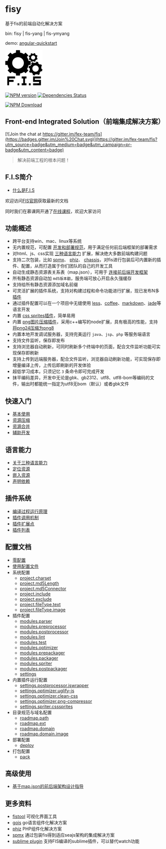 # fisy

基于fis的前端自动化解决方案

bin: fisy | fis-yang | fis-ymyang

demo: [angular-quickstart](https://github.com/ymyang/angular-fisy-demo)

![fis logo](https://raw.githubusercontent.com/fouber/fis-wiki-img/master/logo.png)

[![NPM version](https://badge.fury.io/js/fis.png)](http://badge.fury.io/js/fis) [![Dependencies Status](https://david-dm.org/fex-team/fis.png)](https://david-dm.org/fex-team/fis)

[![NPM Download](https://nodei.co/npm-dl/fis.png?months=1)](https://www.npmjs.org/package/fis)

## Front-end Integrated Solution（前端集成解决方案）

[![Join the chat at https://gitter.im/fex-team/fis](https://badges.gitter.im/Join%20Chat.svg)](https://gitter.im/fex-team/fis?utm_source=badge&utm_medium=badge&utm_campaign=pr-badge&utm_content=badge)

> 解决前端工程的根本问题！

## F.I.S简介

* [什么是F.I.S](https://github.com/fis-dev/fis/wiki/什么是F.I.S)

欢迎访问[FIS官网](http://fis.baidu.com)获取最新的文档

同时我们在慕课网开通了[在线课程](http://www.imooc.com/learn/220)，欢迎大家访问

## 功能概述

* 跨平台支持win、mac、linux等系统
* 无内置规范，可配置 [开发和部署规范](https://github.com/fis-dev/fis/wiki/配置API#wiki-roadmappath)，用于满足任何前后端框架的部署需求
* 对html、js、css实现 [三种语言能力](https://github.com/fis-dev/fis/wiki/三种语言能力) 扩展，解决绝大多数前端构建问题
* 支持二次包装，比如 [spmx](https://github.com/fouber/spmx)、 [phiz](https://github.com/fouber/phiz/)、 [chassis](https://github.com/xspider/fis-chassis)，对fis进行包装后可内置新的插件、配置，从而打造属于你们团队的自己的开发工具
* 自动生成静态资源表关系表（map.json），可用于 [连接前后端开发框架](https://github.com/fis-dev/fis/wiki/基于map.json的前后端架构设计指导)
* 所有静态资源自动加 ``md5版本戳``，服务端可放心开启永久强缓存
* 支持给所有静态资源添加域名前缀
* 可灵活扩展的插件系统，支持对构建过程和命令功能进行扩展，现已发布N多 [插件](https://npmjs.org/search?q=fis)
* 通过插件配置可以在一个项目中无缝使用 [less](https://github.com/fouber/fis-parser-less)、[coffee](https://github.com/fouber/fis-parser-coffee-script)、[markdown](https://github.com/fouber/fis-parser-marked)、[jade](https://npmjs.org/package/fis-parser-jade)等语言开发
* 内置 [css sprites插件](https://github.com/fex-team/fis-spriter-csssprites)，简单易用
* 内置 [png图片压缩插件](https://github.com/fis-dev/fis-optimizer-png-compressor)，采用c++编写的node扩展，具有极高的性能，支持 [将png24压缩为png8](https://github.com/fis-dev/fis-optimizer-png-compressor)
* 内置本地开发调试服务器，支持完美运行 ``java``、``jsp``、``php`` 等服务端语言
* 支持文件监听，保存即发布
* 支持浏览器自动刷新，可同时刷新多个终端中的页面，配合文件监听功能可实现保存即刷新
* 支持上传到远端服务器，配合文件监听，浏览器自动刷新功能，可实现保存即增量编译上传，上传后即刷新的开发体验
* 超低学习成本，只须记忆 ``3`` 条命令即可完成开发
* 抹平编码差异，开发中无论是gbk、gb2312、utf8、utf8-bom等编码的文件，输出时都能统一指定为utf8无bom（默认）或者gbk文件

## 快速入门

* [基本使用](https://github.com/fex-team/fis/wiki/快速入门)
* [资源压缩](https://github.com/fex-team/fis/wiki/快速入门#资源压缩)
* [资源合并](https://github.com/fex-team/fis/wiki/快速入门#资源合并)
* [辅助开发](https://github.com/fex-team/fis/wiki/辅助开发)

## 语言能力

* [关于三种语言能力](https://github.com/fis-dev/fis/wiki/三种语言能力)
* [定位资源](https://github.com/fis-dev/fis/wiki/定位资源)
* [嵌入资源](https://github.com/fis-dev/fis/wiki/嵌入资源)
* [声明依赖](https://github.com/fis-dev/fis/wiki/声明依赖)

## 插件系统

* [编译过程运行原理](https://github.com/fis-dev/fis/wiki/运行原理)
* [插件调用机制](https://github.com/fis-dev/fis/wiki/插件调用机制)
* [插件扩展点](https://github.com/fis-dev/fis/wiki/插件扩展点列表)
* [插件列表](https://github.com/fis-dev/fis/wiki/插件列表)

## 配置文档

* [零配置](https://github.com/fis-dev/fis/wiki/配置API)
* [使用配置文件](https://github.com/fis-dev/fis/wiki/配置API)
* 系统配置
    * [project.charset](https://github.com/fis-dev/fis/wiki/配置API#wiki-projectcharset)
    * [project.md5Length](https://github.com/fis-dev/fis/wiki/配置API#wiki-projectmd5length)
    * [project.md5Connector](https://github.com/fis-dev/fis/wiki/配置API#wiki-projectmd5connector)
    * [project.include](https://github.com/fis-dev/fis/wiki/配置API#wiki-projectinclude)
    * [project.exclude](https://github.com/fis-dev/fis/wiki/配置API#wiki-projectexclude)
    * [project.fileType.text](https://github.com/fis-dev/fis/wiki/配置API#wiki-projectfiletypetext)
    * [project.fileType.image](https://github.com/fis-dev/fis/wiki/配置API#wiki-projectfiletypeimage)
* 插件配置
    * [modules.parser](https://github.com/fis-dev/fis/wiki/配置API#wiki-modulesparser)
    * [modules.preprocessor](https://github.com/fis-dev/fis/wiki/配置API#wiki-modulespreprocessor)
    * [modules.postprocessor](https://github.com/fis-dev/fis/wiki/配置API#wiki-modulespostprocessor)
    * [modules.lint](https://github.com/fis-dev/fis/wiki/配置API#wiki-moduleslint)
    * [modules.test](https://github.com/fis-dev/fis/wiki/配置API#wiki-modulestest)
    * [modules.optimizer](https://github.com/fis-dev/fis/wiki/配置API#wiki-modulesoptimizer)
    * [modules.prepackager](https://github.com/fis-dev/fis/wiki/配置API#wiki-modulesprepackager)
    * [modules.packager](https://github.com/fis-dev/fis/wiki/配置API#wiki-modulespackager)
    * [modules.spriter](https://github.com/fis-dev/fis/wiki/配置API#wiki-modulesspriter)
    * [modules.postpackager](https://github.com/fis-dev/fis/wiki/配置API#wiki-modulespostpackager)
    * [settings](https://github.com/fis-dev/fis/wiki/配置API#wiki-settings)
* 内置插件运行配置
    * [settings.postprocessor.jswrapper](https://github.com/fis-dev/fis/wiki/%E9%85%8D%E7%BD%AEAPI#settingspostprocessorjswrapper)
    * [settings.optimizer.uglify-js](https://github.com/fis-dev/fis/wiki/%E9%85%8D%E7%BD%AEAPI#settingsoptimizeruglify-js)
    * [settings.optimizer.clean-css](https://github.com/fis-dev/fis/wiki/%E9%85%8D%E7%BD%AEAPI#settingsoptimizerclean-css)
    * [settings.optimizer.png-compressor](https://github.com/fis-dev/fis/wiki/%E9%85%8D%E7%BD%AEAPI#settingsoptimizerpng-compressor)
    * [settings.spriter.csssprites](https://github.com/fis-dev/fis/wiki/%E9%85%8D%E7%BD%AEAPI#settingsspritercsssprites)
* 目录规范与域名配置
    * [roadmap.path](https://github.com/fis-dev/fis/wiki/配置API#wiki-roadmappath)
    * [roadmap.ext](https://github.com/fis-dev/fis/wiki/配置API#wiki-roadmapext)
    * [roadmap.domain](https://github.com/fis-dev/fis/wiki/配置API#wiki-roadmapdomain)
    * [roadmap.domain.image](https://github.com/fis-dev/fis/wiki/配置API#wiki-roadmapdomainimage)
* 部署配置
    * [deploy](https://github.com/fis-dev/fis/wiki/配置API#wiki-deploy)
* 打包配置
    * [pack](https://github.com/fis-dev/fis/wiki/配置API#wiki-pack)

## 高级使用

* [基于map.json的前后端架构设计指导](https://github.com/fis-dev/fis/wiki/基于map.json的前后端架构设计指导)

## 更多资料

* [fistool](https://github.com/kaven85/fistool) 可视化界面工具
* [gois](https://github.com/xiangshouding/gois) go语言组件化解决方案
* [phiz](https://github.com/fouber/phiz/) PHP组件化解决方案
* [spmx](https://github.com/fouber/spmx) 通过包装fis得到适应seajs架构的集成解决方案
* [sublime plugin](https://github.com/yuanfang829/fis-sublime-command) 支持FIS编译的sublime插件，可以替代watch功能
